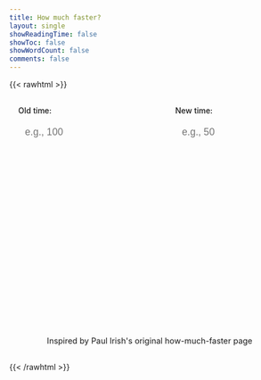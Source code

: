 ```yaml
---
title: How much faster?
layout: single
showReadingTime: false
showToc: false
showWordCount: false
comments: false
---
```


{{< rawhtml >}}

<style>
  .post-header {
    text-align: center !important;
  }

  .entry-hint-parent {
    justify-content: center !important;
  }

  .calculator-container {
    max-width: 600px;
    margin: 0 auto;
    padding: 1rem;
  }

  .calculator-form {
    display: grid;
    grid-template-columns: 1fr 1fr;
    gap: 2rem;
    margin-bottom: 2rem;
  }

  @media (max-width: 640px) {
    .calculator-form {
      grid-template-columns: 1fr;
      gap: 1rem;
    }
  }

  .input-group {
    display: flex;
    flex-direction: column;
  }

  .input-group label {
    font-weight: 500;
    margin-bottom: 0.5rem;
    color: var(--primary);
  }

  .input-group input {
    padding: 0.75rem;
    font-size: 1.1rem;
    border: 2px solid var(--border);
    border-radius: var(--radius);
    background: var(--entry);
    color: var(--primary);
    transition: border-color 0.2s ease;
  }

  /* Hide number input spinners */
  .input-group input[type="number"]::-webkit-outer-spin-button,
  .input-group input[type="number"]::-webkit-inner-spin-button {
    -webkit-appearance: none;
    margin: 0;
  }

  .input-group input[type="number"] {
    -moz-appearance: textfield;
  }

  .input-group input:focus {
    outline: none;
    border-color: var(--secondary);
  }

  .results-container {
    background: var(--entry);
    border: 1px solid var(--border);
    border-radius: var(--radius);
    padding: 1.5rem;
    margin-top: 1rem;
    opacity: 0;
    transform: translateY(-10px);
    transition: all 0.3s ease;
  }

  .results-container.show {
    opacity: 1;
    transform: translateY(0);
  }

  .results-container h3 {
    margin: 0 0 1rem 0;
    color: var(--primary);
    font-size: 1.2rem;
  }

  .result-item {
    display: flex;
    justify-content: space-between;
    align-items: center;
    padding: 0.5rem 0;
    border-bottom: 1px solid var(--border);
  }

  .result-item:last-child {
    border-bottom: none;
  }

  .result-label {
    color: var(--content);
  }

  .result-value {
    font-weight: 600;
    font-size: 1.1rem;
    color: var(--primary);
  }

  .result-value.positive {
    color: #22c55e;
  }

  .result-value.negative {
    color: #ef4444;
  }

  .copy-button {
    display: inline-flex;
    align-items: center;
    gap: 0.5rem;
    padding: 0.5rem 1rem;
    background: var(--primary);
    color: var(--theme);
    border: none;
    border-radius: var(--radius);
    font-size: 0.9rem;
    cursor: pointer;
    transition: all 0.2s ease;
    margin-top: 1rem;
  }

  .copy-button:hover {
    opacity: 0.8;
    transform: translateY(-1px);
  }

  .copy-button:active {
    transform: translateY(0);
  }

  .copy-button.copied {
    background: #22c55e;
  }

  .copy-button svg {
    width: 16px;
    height: 16px;
  }

  .attribution {
    max-width: 600px;
    margin: 2rem auto 0 auto;
    padding: 1rem;
    text-align: center;
    color: var(--secondary);
    font-size: 0.9rem;
    border-top: 1px solid var(--border);
  }

  .attribution a {
    color: var(--primary);
    text-decoration: none;
  }

  .attribution a:hover {
    text-decoration: underline;
  }
</style>

<div class="calculator-container">
  <div class="calculator-form">
    <div class="input-group">
      <label for="baseline">Old time:</label>
      <input type="number" id="baseline" step="any" placeholder="e.g., 100">
    </div>
    <div class="input-group">
      <label for="newtime">New time:</label>
      <input type="number" id="newtime" step="any" placeholder="e.g., 50">
    </div>
  </div>

<div id="results" class="results-container">
    <h3>Results</h3>
    <div class="result-item">
      <span class="result-label">Performance improvement:</span>
      <span id="faster-percent" class="result-value">—</span>
    </div>
    <div class="result-item">
      <span class="result-label">Speed multiplier:</span>
      <span id="faster-times" class="result-value">—</span>
    </div>
    <div class="result-item">
      <span class="result-label">Time saved:</span>
      <span id="less-time" class="result-value">—</span>
    </div>
    <button id="copy-button" class="copy-button" onclick="copyLink()">
      <svg viewBox="0 0 24 24" fill="none" stroke="currentColor" stroke-width="2">
        <path d="M10 13a5 5 0 0 0 7.54.54l3-3a5 5 0 0 0-7.07-7.07l-1.72 1.71"/>
        <path d="M14 11a5 5 0 0 0-7.54-.54l-3 3a5 5 0 0 0 7.07 7.07l1.71-1.71"/>
      </svg>
      Copy Link
    </button>
  </div>
</div>

<div class="attribution">
  Inspired by <a href="https://github.com/paulirish" target="_blank" rel="noopener">Paul Irish</a>'s original
  <a href="https://web.archive.org/web/20221205231334/https://how-much-faster.glitch.me/" target="_blank" rel="noopener">how-much-faster</a> page
</div>

<script>
  // Hash routing functions
  function updateHash() {
    const baseline = document.getElementById('baseline').value;
    const newtime = document.getElementById('newtime').value;

    if (baseline && newtime) {
      window.location.hash = `old=${baseline}&new=${newtime}`;
    } else {
      window.location.hash = '';
    }
  }

  function loadFromHash() {
    const hash = window.location.hash.substring(1);
    if (!hash) return;

    const params = new URLSearchParams(hash);
    const baseline = params.get('old');
    const newtime = params.get('new');

    if (baseline) {
      document.getElementById('baseline').value = baseline;
    }
    if (newtime) {
      document.getElementById('newtime').value = newtime;
    }

    if (baseline || newtime) {
      calculate();
    }
  }

  // Copy link function
  function copyLink() {
    const url = window.location.href;
    navigator.clipboard.writeText(url).then(() => {
      const button = document.getElementById('copy-button');
      const originalText = button.innerHTML;

      button.innerHTML = `
        <svg viewBox="0 0 24 24" fill="none" stroke="currentColor" stroke-width="2">
          <polyline points="20,6 9,17 4,12"/>
        </svg>
        Copied!
      `;
      button.classList.add('copied');

      setTimeout(() => {
        button.innerHTML = originalText;
        button.classList.remove('copied');
      }, 2000);
    }).catch(() => {
      // Fallback for older browsers
      const textArea = document.createElement('textarea');
      textArea.value = url;
      document.body.appendChild(textArea);
      textArea.select();
      document.execCommand('copy');
      document.body.removeChild(textArea);

      const button = document.getElementById('copy-button');
      button.textContent = 'Copied!';
      setTimeout(() => {
        button.innerHTML = `
          <svg viewBox="0 0 24 24" fill="none" stroke="currentColor" stroke-width="2">
            <path d="M10 13a5 5 0 0 0 7.54.54l3-3a5 5 0 0 0-7.07-7.07l-1.72 1.71"/>
            <path d="M14 11a5 5 0 0 0-7.54-.54l-3 3a5 5 0 0 0 7.07 7.07l1.71-1.71"/>
          </svg>
          Copy Link
        `;
      }, 2000);
    });
  }

  function calculate() {
    const baseline = parseFloat(document.getElementById('baseline').value);
    const newtime = parseFloat(document.getElementById('newtime').value);
    const results = document.getElementById('results');

    if (!baseline || !newtime || baseline <= 0 || newtime <= 0) {
      results.classList.remove('show');
      return;
    }

    // Update hash with current values
    updateHash();

    // Calculate improvements (assuming lower time is better)
    const improvement = baseline - newtime;
    const fasterPercent = ((improvement / baseline) * 100).toFixed(1);
    const fasterTimes = (baseline / newtime).toFixed(2);
    const timeSavedPercent = ((improvement / baseline) * 100).toFixed(1);

    // Update display
    const fasterPercentEl = document.getElementById('faster-percent');
    const fasterTimesEl = document.getElementById('faster-times');
    const lessTimeEl = document.getElementById('less-time');

    if (improvement > 0) {
      fasterPercentEl.textContent = `${fasterPercent}% faster`;
      fasterPercentEl.className = 'result-value positive';
      fasterTimesEl.textContent = `${fasterTimes}× faster`;
      fasterTimesEl.className = 'result-value positive';
      lessTimeEl.textContent = `${timeSavedPercent}% less time`;
      lessTimeEl.className = 'result-value positive';
    } else if (improvement < 0) {
      fasterPercentEl.textContent = `${Math.abs(fasterPercent)}% slower`;
      fasterPercentEl.className = 'result-value negative';
      fasterTimesEl.textContent = `${fasterTimes}× slower`;
      fasterTimesEl.className = 'result-value negative';
      lessTimeEl.textContent = `${Math.abs(timeSavedPercent)}% more time`;
      lessTimeEl.className = 'result-value negative';
    } else {
      fasterPercentEl.textContent = 'No change';
      fasterPercentEl.className = 'result-value';
      fasterTimesEl.textContent = '1.00× (same)';
      fasterTimesEl.className = 'result-value';
      lessTimeEl.textContent = 'No time saved';
      lessTimeEl.className = 'result-value';
    }

    results.classList.add('show');
  }

  // Initialize on page load
  document.addEventListener('DOMContentLoaded', () => {
    loadFromHash();

    document.getElementById('baseline').addEventListener('input', calculate);
    document.getElementById('newtime').addEventListener('input', calculate);

    // Handle browser back/forward
    window.addEventListener('hashchange', loadFromHash);
  });
</script>

{{< /rawhtml >}}
